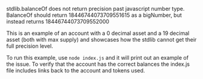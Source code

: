 stdlib.balanceOf does not return precision past javascript number type. BalanceOf should return 18446744073709551615 as a bigNumber, but instead returns 18446744073709552000

This is an example of an account with a 0 decimal asset and a 19 decimal asset (both with max supply) and showcases how the stdlib cannot get their full precision level.

To run this example, use `node index.js` and it will print out an example of the issue. To verify that the account has the correct balances the index.js file includes links back to the account and tokens used.
